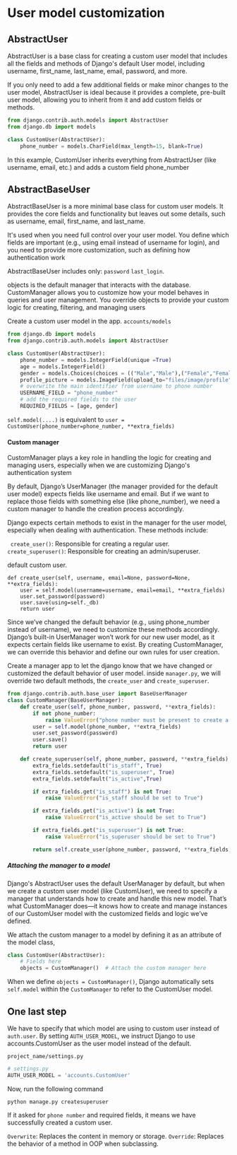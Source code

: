 # User model customization

## AbstractUser

AbstractUser is a base class for creating a custom user model that includes all the fields and methods of Django's default User model, including username, first_name, last_name, email, password, and more.

If you only need to add a few additional fields or make minor changes to the user model, AbstractUser is ideal because it provides a complete, pre-built user model, allowing you to inherit from it and add custom fields or methods.

```py
from django.contrib.auth.models import AbstractUser
from django.db import models

class CustomUser(AbstractUser):
    phone_number = models.CharField(max_length=15, blank=True)
```

In this example, CustomUser inherits everything from AbstractUser (like username, email, etc.) and adds a custom field phone_number

## AbstractBaseUser

AbstractBaseUser is a more minimal base class for custom user models. It provides the core fields and functionality but leaves out some details, such as username, email, first_name, and last_name.

It's used when you need full control over your user model. You define which fields are important (e.g., using email instead of username for login), and you need to provide more customization, such as defining how authentication work

AbstractBaseUser includes only: `password` `last_login`.

objects is the default manager that interacts with the database.
CustomManager allows you to customize how your model behaves in queries and user management.
You override objects to provide your custom logic for creating, filtering, and managing users

Create a custom user model in the app.
`accounts/models`

```py
from django.db import models
from django.contrib.auth.models import AbstractUser

class CustomUser(AbstractUser):
    phone_number = models.IntegerField(unique =True)
    age = models.IntegerField()
    gender = models.Choices(choices = (("Male","Male"),("Female","Female")))
    profile_picture = models.ImageField(upload_to="files/image/profile")
    # overwrite the main identifier from username to phone number
    USERNAME_FIELD = "phone_number"
    # add the required fields to the user
    REQUIRED_FIELDS = [age, gender]
```

`self.model(....)` is equivalent to `user = CustomUser(phone_number=phone_number, **extra_fields)`

#### Custom manager

CustomManager plays a key role in handling the logic for creating and managing users, especially when we are customizing Django's authentication system

By default, Django’s UserManager (the manager provided for the default user model) expects fields like username and email. But if we want to replace those fields with something else (like phone_number), we need a custom manager to handle the creation process accordingly.

Django expects certain methods to exist in the manager for the user model, especially when dealing with authentication. These methods include:

` create_user()`: Responsible for creating a regular user.
`create_superuser()`: Responsible for creating an admin/superuser.

default custom user.

```PY
def create_user(self, username, email=None, password=None, **extra_fields):
    user = self.model(username=username, email=email, **extra_fields)
    user.set_password(password)
    user.save(using=self._db)
    return user

```

Since we’ve changed the default behavior (e.g., using phone_number instead of username), we need to customize these methods accordingly. Django’s built-in UserManager won’t work for our new user model, as it expects certain fields like username to exist. By creating CustomManager, we can override this behavior and define our own rules for user creation.

Create a manager app to let the django know that we have changed or customized the default behavior of user model.
inside `manager.py`, we will override two default methods, the `create_user` and `create_superuser`.

```py
from django.contrib.auth.base_user import BaseUserManager
class CustomManager(BaseUserManager):
    def create_user(self, phone_number, password, **extra_fields):
        if not phone_number:
            raise ValueError("phone number must be present to create a user")
        user = self.model(phone_number, **extra_fields)
        user.set_password(password)
        user.save()
        return user

    def create_superuser(self, phone_number, password, **extra_fields):
        extra_fields.setdefault("is_staff", True)
        extra_fields.setdefault("is_superuser", True)
        extra_fields.setdefault("is_active",True)

        if extra_fields.get("is_staff") is not True:
            raise ValueError("is_staff should be set to True")

        if extra_fields.get("is_active") is not True:
            raise ValueError("is_active should be set to True")

        if extra_fields.get("is_superuser") is not True:
            raise ValueError("is_superuser should be set to True")

        return self.create_user(phone_number, password, **extra_fields)
```

##### Attaching the manager to a model

Django's AbstractUser uses the default UserManager by default, but when we create a custom user model (like CustomUser), we need to specify a manager that understands how to create and handle this new model. That’s what CustomManager does—it knows how to create and manage instances of our CustomUser model with the customized fields and logic we’ve defined.

We attach the custom manager to a model by defining it as an attribute of the model class,

```py
class CustomUser(AbstractUser):
    # Fields here
    objects = CustomManager()  # Attach the custom manager here

```

When we define `objects = CustomManager()`, Django automatically sets ` self.model` within the `CustomManager` to refer to the CustomUser model.

## One last step

We have to specify that which model are using to custom user instead of `auth.user`.
By setting `AUTH_USER_MODEL`, we instruct Django to use accounts.CustomUser as the user model instead of the default.

`project_name/settings.py`

```py
# settings.py
AUTH_USER_MODEL = 'accounts.CustomUser'
```

Now, run the following command

```shell
python manage.py createsuperuser
```

If it asked for `phone number` and required fields, it means we have successfully created a custom user.

`Overwrite`: Replaces the content in memory or storage.
`Override`: Replaces the behavior of a method in OOP when subclassing.
